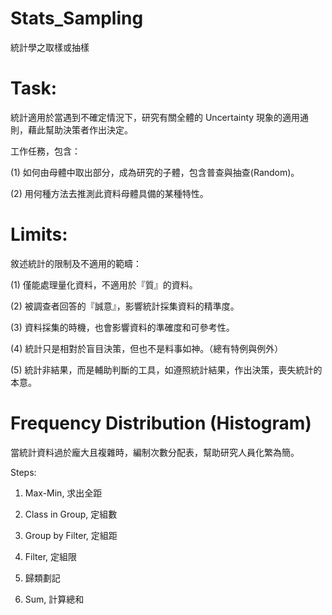 # Stats_Sampling
統計學之取樣或抽樣

# Task:
統計適用於當遇到不確定情況下，研究有關全體的 Uncertainty 現象的適用通則，藉此幫助決策者作出決定。

工作任務，包含：

(1) 如何由母體中取出部分，成為研究的子體，包含普查與抽查(Random)。

(2) 用何種方法去推測此資料母體具備的某種特性。

# Limits:
敘述統計的限制及不適用的範疇：

(1) 僅能處理量化資料，不適用於『質』的資料。

(2) 被調查者回答的『誠意』，影響統計採集資料的精準度。

(3) 資料採集的時機，也會影響資料的準確度和可參考性。

(4) 統計只是相對於盲目決策，但也不是料事如神。（總有特例與例外）

(5) 統計非結果，而是輔助判斷的工具，如遵照統計結果，作出決策，喪失統計的本意。

# Frequency Distribution (Histogram)

當統計資料過於龐大且複雜時，編制次數分配表，幫助研究人員化繁為簡。

Steps:

1. Max-Min, 求出全距

2. Class in Group, 定組數

3. Group by Filter, 定組距

4. Filter, 定組限

5. 歸類劃記

6. Sum, 計算總和



